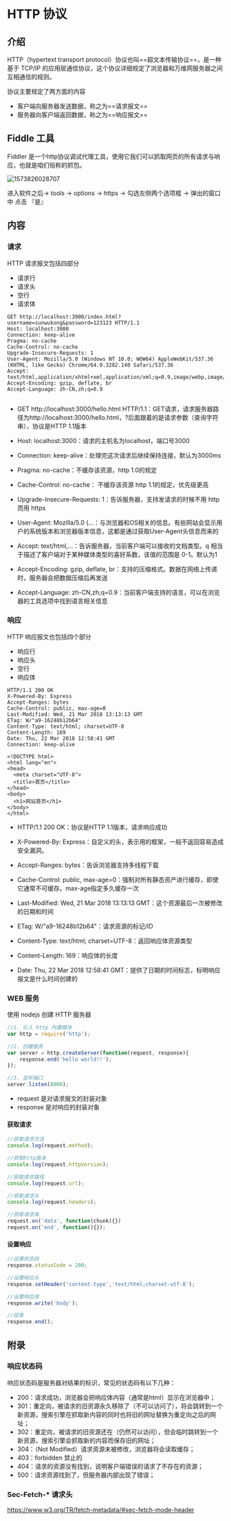 # HTTP 协议



## 介绍

HTTP（hypertext transport protocol）协议也叫==超文本传输协议==，是一种基于 TCP/IP 的应用层通信协议，这个协议详细规定了浏览器和万维网服务器之间互相通信的规则。

协议主要规定了两方面的内容

* 客户端向服务器发送数据，称之为==请求报文==
* 服务器向客户端返回数据，称之为==响应报文==

## Fiddle 工具

Fiddler 是一个http协议调试代理工具，使用它我们可以抓取网页的所有请求与响应，也就是咱们俗称的抓包。

![1573826028707](assets/1573826028707.png)

进入软件之后-> tools -> options -> https -> 勾选左侧两个选项框 -> 弹出的窗口中 点击 『是』

## 内容

### 请求

HTTP 请求报文包括四部分

* 请求行
* 请求头
* 空行
* 请求体

```http
GET http://localhost:3000/index.html?username=sunwukong&password=123123 HTTP/1.1
Host: localhost:3000
Connection: keep-alive
Pragma: no-cache
Cache-Control: no-cache
Upgrade-Insecure-Requests: 1
User-Agent: Mozilla/5.0 (Windows NT 10.0; WOW64) AppleWebKit/537.36 (KHTML, like Gecko) Chrome/64.0.3282.140 Safari/537.36
Accept: text/html,application/xhtml+xml,application/xml;q=0.9,image/webp,image/apng,*/*;q=0.8
Accept-Encoding: gzip, deflate, br
Accept-Language: zh-CN,zh;q=0.9


```

*  GET http://localhost:3000/hello.html HTTP/1.1：GET请求，请求服务器路径为http://localhost:3000/hello.html，?后面跟着的是请求参数（查询字符串），协议是HTTP 1.1版本

* Host: localhost:3000：请求的主机名为localhost，端口号3000

* Connection: keep-alive：处理完这次请求后继续保持连接，默认为3000ms

* Pragma: no-cache：不缓存该资源，http 1.0的规定

* Cache-Control: no-cache： 不缓存该资源 http 1.1的规定，优先级更高

* Upgrade-Insecure-Requests: 1：告诉服务器，支持发请求的时候不用 http 而用 https

* User-Agent: Mozilla/5.0 (...：与浏览器和OS相关的信息。有些网站会显示用户的系统版本和浏览器版本信息，这都是通过获取User-Agent头信息而来的

* Accept: text/html,...：告诉服务器，当前客户端可以接收的文档类型。q 相当于描述了客户端对于某种媒体类型的喜好系数，该值的范围是 0-1。默认为1

*  Accept-Encoding: gzip, deflate, br：支持的压缩格式。数据在网络上传递时，服务器会把数据压缩后再发送

* Accept-Language: zh-CN,zh;q=0.9：当前客户端支持的语言，可以在浏览器的工具选项中找到语言相关信息

### 响应

HTTP 响应报文也包括四个部分

- 响应行
- 响应头
- 空行
- 响应体

```http
HTTP/1.1 200 OK
X-Powered-By: Express
Accept-Ranges: bytes
Cache-Control: public, max-age=0
Last-Modified: Wed, 21 Mar 2018 13:13:13 GMT
ETag: W/"a9-16248b12b64"
Content-Type: text/html; charset=UTF-8
Content-Length: 169
Date: Thu, 22 Mar 2018 12:58:41 GMT
Connection: keep-alive

<!DOCTYPE html>
<html lang="en">
<head>
  <meta charset="UTF-8">
  <title>首页</title>
</head>
<body>
  <h1>网站首页</h1>
</body>
</html>
```

*  HTTP/1.1 200 OK：协议是HTTP 1.1版本，请求响应成功

* X-Powered-By: Express：自定义的头，表示用的框架，一般不返回容易造成安全漏洞。

* Accept-Ranges: bytes：告诉浏览器支持多线程下载

* Cache-Control: public, max-age=0：强制对所有静态资产进行缓存，即使它通常不可缓存。max-age指定多久缓存一次

* Last-Modified: Wed, 21 Mar 2018 13:13:13 GMT：这个资源最后一次被修改的日期和时间

* ETag: W/"a9-16248b12b64"：请求资源的标记/ID

* Content-Type: text/html; charset=UTF-8：返回响应体资源类型

* Content-Length: 169：响应体的长度

* Date: Thu, 22 Mar 2018 12:58:41 GMT：提供了日期的时间标志，标明响应报文是什么时间创建的





### WEB 服务

使用 nodejs 创建 HTTP 服务器

```js
//1. 引入 http 内置模块
var http = require('http');

//2. 创建服务
var server = http.createServer(function(request, response){
    response.end('hello world!!');
});

//3. 监听端口
server.listen(8000);
```

* request 是对请求报文的封装对象
* response 是对响应的封装对象

#### 获取请求

```js
//获取请求方法
console.log(request.method);

//获取http版本
console.log(request.httpVersion);

//获取请求路径
console.log(request.url);

//获取请求头
console.log(request.headers);

//获取请求体
request.on('data', function(chunk){})
request.on('end', function(){});
```

#### 设置响应

```js
//设置状态码
response.statusCode = 200;

//设置响应头
response.setHeader('content-type','text/html;charset-utf-8');

//设置响应体
response.write('body');

//结束
response.end();

```



## 附录

### 响应状态码

响应状态码是服务器对结果的标识，常见的状态码有以下几种：

- 200：请求成功，浏览器会把响应体内容（通常是html）显示在浏览器中；
- 301：重定向，被请求的旧资源永久移除了（不可以访问了），将会跳转到一个新资源，搜索引擎在抓取新内容的同时也将旧的网址替换为重定向之后的网址；
- 302：重定向，被请求的旧资源还在（仍然可以访问），但会临时跳转到一个新资源，搜索引擎会抓取新的内容而保存旧的网址；
- 304：（Not Modified）请求资源未被修改，浏览器将会读取缓存；
- 403：forbidden 禁止的
- 404：请求的资源没有找到，说明客户端错误的请求了不存在的资源；
- 500：请求资源找到了，但服务器内部出现了错误；

  

### Sec-Fetch-* 请求头

<https://www.w3.org/TR/fetch-metadata/#sec-fetch-mode-header>